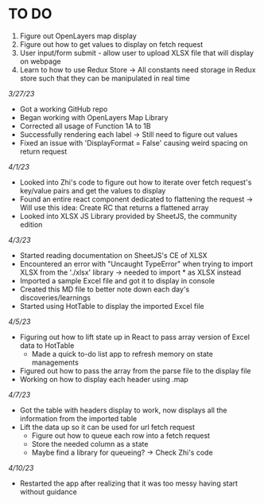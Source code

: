 # TO DO
1. Figure out OpenLayers map display
2. Figure out how to get values to display on fetch request
3. User input/form submit - allow user to upload XLSX file that will display on webpage
4. Learn to how to use Redux Store -> All constants need storage in Redux store such that they can be manipulated in real time


*3/27/23*
- Got a working GitHub repo
- Began working with OpenLayers Map Library
- Corrected all usage of Function 1A to 1B
- Successfully rendering each label -> Still need to figure out values
- Fixed an issue with 'DisplayFormat = False' causing weird spacing on return request

*4/1/23*
- Looked into Zhi's code to figure out how to iterate over fetch request's key/value pairs and get the values to display
- Found an entire react component dedicated to flattening the request -> Will use this idea: Create RC that returns a flattened array
- Looked into XLSX JS Library provided by SheetJS, the community edition

*4/3/23*
- Started reading documentation on SheetJS's CE of XLSX
- Encountered an error with "Uncaught TypeError" when trying to import XLSX from the './xlsx' library -> needed to import * as XLSX instead
- Imported a sample Excel file and got it to display in console
- Created this MD file to better note down each day's discoveries/learnings
- Started using HotTable to display the imported Excel file

*4/5/23*
- Figuring out how to lift state up in React to pass array version of Excel data to HotTable
    - Made a quick to-do list app to refresh memory on state managements
- Figured out how to pass the array from the parse file to the display file
- Working on how to display each header using .map

*4/7/23*
- Got the table with headers display to work, now displays all the information from the imported table
- Lift the data up so it can be used for url fetch request 
    - Figure out how to queue each row into a fetch request
    - Store the needed column as a state 
    - Maybe find a library for queueing? -> Check Zhi's code

*4/10/23*
-  Restarted the app after realizing that it was too messy having start without guidance